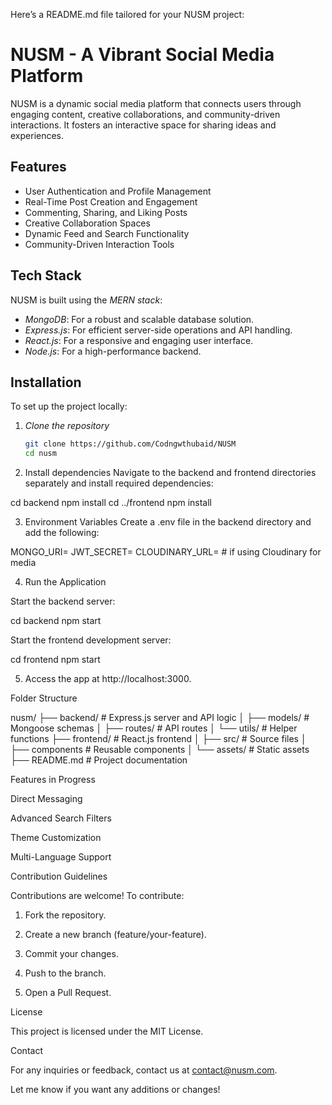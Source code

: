Here’s a README.md file tailored for your NUSM project:

# NUSM - A Vibrant Social Media Platform

NUSM is a dynamic social media platform that connects users through engaging content, creative collaborations, and community-driven interactions. It fosters an interactive space for sharing ideas and experiences. 

## Features

- User Authentication and Profile Management
- Real-Time Post Creation and Engagement
- Commenting, Sharing, and Liking Posts
- Creative Collaboration Spaces
- Dynamic Feed and Search Functionality
- Community-Driven Interaction Tools

## Tech Stack

NUSM is built using the *MERN stack*:

- *MongoDB*: For a robust and scalable database solution.
- *Express.js*: For efficient server-side operations and API handling.
- *React.js*: For a responsive and engaging user interface.
- *Node.js*: For a high-performance backend.

## Installation

To set up the project locally:

1. *Clone the repository*  
   ```bash
   git clone https://github.com/Codngwthubaid/NUSM
   cd nusm

2. Install dependencies
Navigate to the backend and frontend directories separately and install required dependencies:

cd backend
npm install
cd ../frontend
npm install


3. Environment Variables
Create a .env file in the backend directory and add the following:

MONGO_URI=<Your MongoDB URI>
JWT_SECRET=<Your JWT Secret>
CLOUDINARY_URL=<Your Cloudinary URL> # if using Cloudinary for media


4. Run the Application

Start the backend server:

cd backend
npm start

Start the frontend development server:

cd frontend
npm start



5. Access the app at http://localhost:3000.



Folder Structure

nusm/
├── backend/       # Express.js server and API logic
│   ├── models/    # Mongoose schemas
│   ├── routes/    # API routes
│   └── utils/     # Helper functions
├── frontend/      # React.js frontend
│   ├── src/       # Source files
│   ├── components # Reusable components
│   └── assets/    # Static assets
├── README.md      # Project documentation

Features in Progress

Direct Messaging

Advanced Search Filters

Theme Customization

Multi-Language Support


Contribution Guidelines

Contributions are welcome! To contribute:

1. Fork the repository.


2. Create a new branch (feature/your-feature).


3. Commit your changes.


4. Push to the branch.


5. Open a Pull Request.



License

This project is licensed under the MIT License.

Contact

For any inquiries or feedback, contact us at contact@nusm.com.

Let me know if you want any additions or changes!